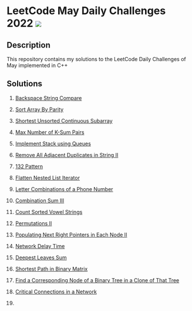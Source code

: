 # LeetCode May Daily Challenges 2022 <img src="https://img.icons8.com/external-bearicons-outline-color-bearicons/64/000000/external-Competition-business-and-marketing-bearicons-outline-color-bearicons.png"/>
## Description
This repository contains my solutions to the LeetCode Daily Challenges of May implemented in C++

## Solutions
1. <a href="https://github.com/miraehab/LeetCode-May-Daily-Challenges-2022/blob/main/844.%20Backspace%20String%20Compare.cpp">Backspace String Compare</a>
2. <a href="https://github.com/miraehab/LeetCode-May-Daily-Challenges-2022/blob/main/905.%20Sort%20Array%20By%20Parity.cpp">Sort Array By Parity</a>
3. <a href="https://github.com/miraehab/LeetCode-May-Daily-Challenges-2022/blob/main/581.%20Shortest%20Unsorted%20Continuous%20Subarray.cpp">Shortest Unsorted Continuous Subarray</a>
4. <a href="https://github.com/miraehab/LeetCode-May-Daily-Challenges-2022/blob/main/1679.%20Max%20Number%20of%20K-Sum%20Pairs.cpp">Max Number of K-Sum Pairs</a>
5. <a href="https://github.com/miraehab/LeetCode-May-Daily-Challenges-2022/blob/main/225.%20Implement%20Stack%20using%20Queues.cpp">Implement Stack using Queues</a>
6. <a href="https://github.com/miraehab/LeetCode-May-Daily-Challenges-2022/blob/main/1209.%20Remove%20All%20Adjacent%20Duplicates%20in%20String%20II.cpp">Remove All Adjacent Duplicates in String II</a>
7. <a href="https://github.com/miraehab/LeetCode-May-Daily-Challenges-2022/blob/main/456.%20132%20Pattern.cpp">132 Pattern</a>
8. <a href="https://github.com/miraehab/LeetCode-May-Daily-Challenges-2022/blob/main/341.%20Flatten%20Nested%20List%20Iterator.cpp">Flatten Nested List Iterator</a>
9. <a href="https://github.com/miraehab/LeetCode-May-Daily-Challenges-2022/blob/main/17.%20Letter%20Combinations%20of%20a%20Phone%20Number.cpp">Letter Combinations of a Phone Number</a>
10. <a href="https://github.com/miraehab/LeetCode-May-Daily-Challenges-2022/blob/main/216.%20Combination%20Sum%20III.cpp">Combination Sum III</a>
11. <a href="https://github.com/miraehab/LeetCode-May-Daily-Challenges-2022/blob/main/1641.%20Count%20Sorted%20Vowel%20Strings.cpp">Count Sorted Vowel Strings</a>
12. <a href="https://github.com/miraehab/LeetCode-May-Daily-Challenges-2022/blob/main/47.%20Permutations%20II.cpp">Permutations II</a>
13. <a href="https://github.com/miraehab/LeetCode-May-Daily-Challenges-2022/blob/main/117.%20Populating%20Next%20Right%20Pointers%20in%20Each%20Node%20II.cpp">Populating Next Right Pointers in Each Node II</a>
14. <a href="https://github.com/miraehab/LeetCode-May-Daily-Challenges-2022/blob/main/743.%20Network%20Delay%20Time.cpp">Network Delay Time</a>
15. <a href="https://github.com/miraehab/LeetCode-May-Daily-Challenges-2022/blob/main/1302.%20Deepest%20Leaves%20Sum.cpp">Deepest Leaves Sum</a>
16. <a href="https://github.com/miraehab/LeetCode-May-Daily-Challenges-2022/blob/main/1091.%20Shortest%20Path%20in%20Binary%20Matrix.cpp">Shortest Path in Binary Matrix</a>
17. <a href="https://github.com/miraehab/LeetCode-May-Daily-Challenges-2022/blob/main/1379.%20Find%20a%20Corresponding%20Node%20of%20a%20Binary%20Tree%20in%20a%20Clone%20of%20That%20Tree.cpp">Find a Corresponding Node of a Binary Tree in a Clone of That Tree</a>
18. <a href="https://github.com/miraehab/LeetCode-May-Daily-Challenges-2022/blob/main/1192.%20Critical%20Connections%20in%20a%20Network.cpp">Critical Connections in a Network</a>

19. 